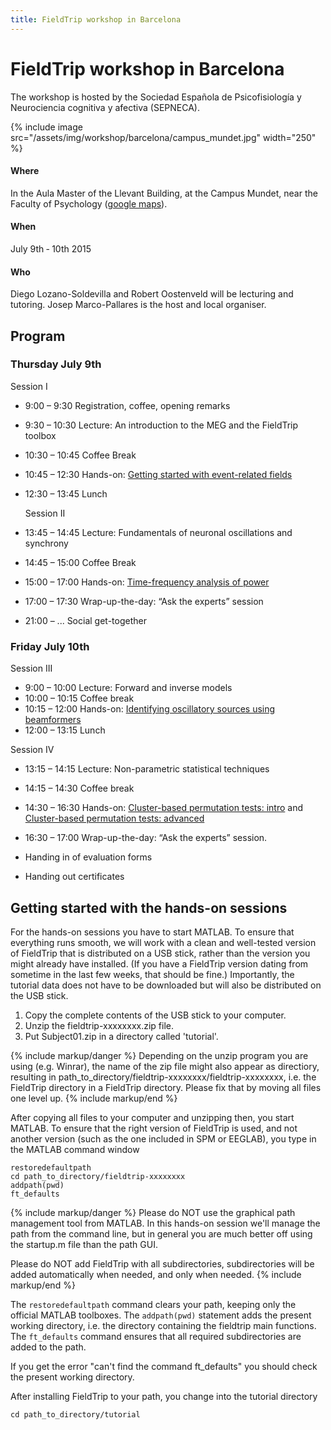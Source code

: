 ```yaml
---
title: FieldTrip workshop in Barcelona
---
```


# FieldTrip workshop in Barcelona

The workshop is hosted by the Sociedad Española de Psicofisiología y Neurociencia cognitiva y afectiva (SEPNECA).

{% include image src="/assets/img/workshop/barcelona/campus_mundet.jpg" width="250" %}

#### Where

In the Aula Master of the Llevant Building, at the Campus Mundet, near the Faculty of Psychology ([google maps](https://www.google.nl/maps/place/Edifici+Llevant,+08035+Barcelona,+Spanje/@41.4386094,2.1445684,18z/data=!3m1!4b1!4m5!1m2!2m1!1scampus+in+de+buurt+van+Mundet,+Barcelona,+Spanje!3m1!1s0x12a497e1d3cabe79/0x4383b1771095ab74)).

#### When

July 9th ­‐ 10th 2015

#### Who

Diego Lozano-Soldevilla and Robert Oostenveld will be lecturing and tutoring. Josep Marco-Pallares is the host and local organiser.

## Program

### Thursday July 9th

 Session I

-   9:00 – 9:30       Registration, coffee, opening remarks
-   9:30 – 10:30      Lecture: An introduction to the MEG and the FieldTrip toolbox
-   10:30 – 10:45    Coffee Break
-   10:45 – 12:30    Hands-on: [Getting started with event-related fields](/tutorial/eventrelatedaveraging)

-   12:30 – 13:45    Lunch

    Session II

-   13:45 – 14:45    Lecture: Fundamentals of neuronal oscillations and synchrony
-   14:45 – 15:00     Coffee Break
-   15:00 – 17:00    Hands-on: [Time-frequency analysis of power](/tutorial/timefrequencyanalysis)
-   17:00 – 17:30    Wrap-up-the-day: “Ask the experts” session

-   21:00  – ...      Social get-together

### Friday July 10th

Session III

-   9:00 – 10:00      Lecture: Forward and inverse models
-   10:00 – 10:15    Coffee break
-   10:15 – 12:00    Hands-on: [Identifying oscillatory sources using beamformers](/tutorial/beamformer)
-   12:00 – 13:15    Lunch

Session IV

-   13:15 – 14:15    Lecture: Non-parametric statistical techniques
-   14:15 – 14:30    Coffee break
-   14:30 – 16:30    Hands-on: [Cluster-based permutation tests: intro](/tutorial/cluster_permutation_timelock) and [Cluster-based permutation tests: advanced](/tutorial/cluster_permutation_freq)
-   16:30 – 17:00    Wrap-up-the-day: “Ask the experts” session.

-   Handing in of evaluation forms
-   Handing out certificates

## Getting started with the hands-on sessions

For the hands-on sessions you have to start MATLAB. To ensure that everything runs smooth, we will work with a clean and well-tested version of FieldTrip that is distributed on a USB stick, rather than the version you might already have installed. (If you have a FieldTrip version dating from sometime in the last few weeks, that should be fine.) Importantly, the tutorial data does not have to be downloaded but will also be distributed on the USB stick.

1.  Copy the complete contents of the USB stick to your computer.
2.  Unzip the fieldtrip-xxxxxxxx.zip file.
3.  Put Subject01.zip in a directory called 'tutorial'.

{% include markup/danger %}
Depending on the unzip program you are using (e.g. Winrar), the name of the zip file might also appear as directiory, resulting in path_to_directory/fieldtrip-xxxxxxxx/fieldtrip-xxxxxxxx, i.e. the FieldTrip directory in a FieldTrip directory. Please fix that by moving all files one level up.
{% include markup/end %}

After copying all files to your computer and unzipping then, you start MATLAB. To ensure that the right version of FieldTrip is used, and not another version (such as the one included in SPM or EEGLAB), you type in the MATLAB command window

    restoredefaultpath
    cd path_to_directory/fieldtrip-xxxxxxxx
    addpath(pwd)
    ft_defaults

{% include markup/danger %}
Please do NOT use the graphical path management tool from MATLAB. In this hands-on session we'll manage the path from the command line, but in general you are much better off using the startup.m file than the path GUI.

Please do NOT add FieldTrip with all subdirectories, subdirectories will be added automatically when needed, and only when needed.
{% include markup/end %}

The `restoredefaultpath` command clears your path, keeping only the
official MATLAB toolboxes. The `addpath(pwd)` statement adds the
present working directory, i.e. the directory containing the fieldtrip
main functions. The `ft_defaults` command ensures that all required
subdirectories are added to the path.

If you get the error "can't find the command ft_defaults" you should check the present working directory.

After installing FieldTrip to your path, you change into the tutorial directory

    cd path_to_directory/tutorial
